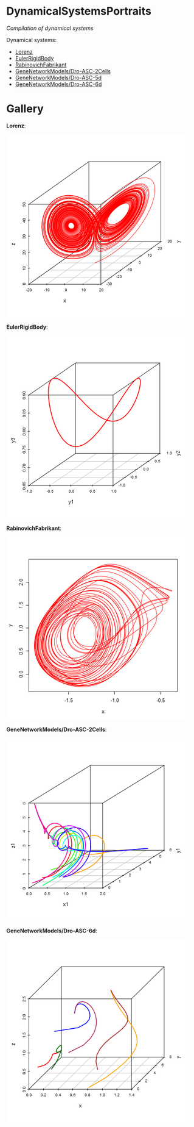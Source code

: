 DynamicalSystemsPortraits
=================
*Compilation of dynamical systems*

Dynamical systems:

- [Lorenz](Lorenz)
- [EulerRigidBody](EulerRigidBody)
- [RabinovichFabrikant](RabinovichFabrikant)
- [GeneNetworkModels/Dro-ASC-2Cells](GeneNetworkModels/Dro-ASC-2Cells)
- [GeneNetworkModels/Dro-ASC-5d](GeneNetworkModels/Dro-ASC-5d)
- [GeneNetworkModels/Dro-ASC-6d](GeneNetworkModels/Dro-ASC-6d)

# Gallery #
**Lorenz**:

![Lorenz](Lorenz/Runs/Classic/plot-x-y-z.png)

**EulerRigidBody**:

![EulerRigidBody](EulerRigidBody/Runs/Classic/plot-y1-y2-y3.png)

**RabinovichFabrikant**:

![RabinovichFabrikant](RabinovichFabrikant/Runs/Classic/plot-x-y.png)

**GeneNetworkModels/Dro-ASC-2Cells**:

![GeneNetworkModels/Dro-ASC-2Cells](GeneNetworkModels/Dro-ASC-2Cells/Runs/001/plot-x1-y1-z1.png)

**GeneNetworkModels/Dro-ASC-6d**:

![GeneNetworkModels/Dro-ASC-6d](GeneNetworkModels/Dro-ASC-6d/Runs/002/plot-x-y-z.png)